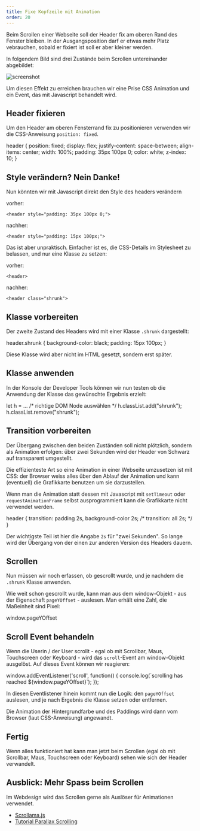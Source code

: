 ```yaml
---
title: Fixe Kopfzeile mit Animation
order: 20
---
```


Beim Scrollen einer Webseite soll der Header fix am oberen
Rand des Fenster bleiben. In der Ausgangsposition darf er etwas
mehr Platz vebrauchen, sobald er fixiert ist soll er aber kleiner werden.

In folgendem Bild sind drei Zustände beim Scrollen
untereinander abgebildet:

![screenshot](/images/pizza-phases.jpg)

Um diesen Effekt zu erreichen brauchen wir eine Prise CSS Animation
und ein Event, das mit Javascript behandelt wird.

## Header fixieren

Um den Header am oberen Fensterrand fix zu positionieren
verwenden wir die CSS-Anweisung `position: fixed`.

<css>
header {
  position: fixed;
  display: flex;
  justify-content: space-between;
  align-items: center;
  width: 100%;
  padding: 35px 100px 0;
  color: white;
  z-index: 10;
}
</css>

## Style verändern? Nein Danke!

Nun könnten wir mit Javascript
direkt den Style des headers verändern

vorher:

`<header style="padding: 35px 100px 0;">`

nachher:

`<header style="padding: 15px 100px;">`

Das ist aber unpraktisch. Einfacher ist
es, die CSS-Details im Stylesheet zu belassen, und
nur eine Klasse zu setzen:

vorher:

`<header>`

nachher:

`<header class="shrunk">`

## Klasse vorbereiten

Der zweite Zustand des Headers
wird mit einer Klasse `.shrunk` dargestellt:

<css>
header.shrunk {
  background-color: black;
  padding: 15px 100px; 
}
</css>

Diese Klasse wird aber nicht im HTML gesetzt,
sondern erst später.

## Klasse anwenden

In der Konsole der Developer Tools können wir nun testen
ob die Anwendung der Klasse das gewünschte Ergebnis erzielt:

<javascript>
    let h = ... /* richtige DOM Node auswählen */
    h.classList.add("shrunk");
    h.classList.remove("shrunk");
</javascript>

## Transition vorbereiten

Der Übergang zwischen den beiden Zuständen soll nicht plötzlich, sondern
als Animation erfolgen: über zwei Sekunden wird der Header von Schwarz auf
transparent umgestellt.

Die effizienteste Art so eine Animation in einer Webseite umzusetzen ist
mit CSS: der Browser weiss alles über den Ablauf der Animation und kann
(eventuell) die Grafikkarte benutzen um sie darzustellen.

Wenn man die Animation statt dessen mit Javascript mit `setTimeout`
oder `requestAnimationFrame` selbst ausprogrammiert kann die Grafikkarte nicht verwendet werden.

<css>
header {
  transition: padding 2s, background-color 2s;
  /* transition: all 2s; */
}
</css>

Der wichtigste Teil ist hier die Angabe `2s` für "zwei Sekunden".
So lange wird der Übergang von der einen zur anderen Version des Headers dauern.

## Scrollen

Nun müssen wir noch erfassen, ob gescrollt wurde, und je
nachdem die `.shrunk` Klasse anwenden.

Wie weit schon gescrollt wurde, kann man aus dem window-Objekt - 
aus der Eigenschaft `pageYOffset` - auslesen. Man erhält eine
Zahl, die Maßeinheit sind Pixel:

<javascript>
window.pageYOffset
</javascript>

## Scroll Event behandeln

Wenn die Userin / der User scrollt - egal ob mit Scrollbar, Maus, Touchscreen oder
Keyboard - wird das `scroll`-Event am window-Objekt ausgelöst. Auf dieses
Event können wir reagieren:

<javascript>
window.addEventListener('scroll', function() {
  console.log(`scrolling has reached ${window.pageYOffset}`);
}); 
</javascript>

In diesen Eventlistener hinein kommt nun die Logik:
den `pageYOffset` auslesen, und je nach Ergebnis die Klasse
setzen oder entfernen.

Die Animation der Hintergrundfarbe und des Paddings wird dann vom
Browser (laut CSS-Anweisung) angewandt.

## Fertig

Wenn alles funktioniert hat kann man jetzt beim Scrollen (egal ob mit Scrollbar, Maus, Touchscreen oder
Keyboard) sehen wie sich der Header verwandelt.

## Ausblick: Mehr Spass beim Scrollen

Im Webdesign wird das Scrollen gerne als Auslöser für
Animationen verwendet.  

* [Scrollama.js](https://github.com/russellgoldenberg/scrollama#scrollamajs)
* [Tutorial Parallax Scrolling](https://cssanimation.rocks/parallax/)
